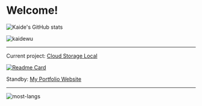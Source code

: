 # Welcome!

![Kaide's GitHub stats](https://github-readme-stats.vercel.app/api?username=kaidewu&theme=tokyonight&show_icons=true)
<p align="left"> <img src="https://komarev.com/ghpvc/?username=kaidewu" alt="kaidewu" /> </p>

---

Current project: [Cloud Storage Local](https://github.com/kaidewu/MyHomeCloud)

[![Readme Card](https://github-readme-stats.vercel.app/api/pin/?username=kaidewu&repo=MyHomeCloud)](https://github.com/kaidewu/github-readme-stats)

Standby: [My Portfolio Website](https://kaidewu.github.io)

---

![most-langs](https://github-readme-stats.vercel.app/api/top-langs/?username=kaidewu&hide=javascript,html&theme=tokyonight&layout=compact)
